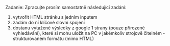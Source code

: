 Zadanie:
Zpracujte prosím samostatně následující zadání:
1) vytvořit HTML stránku s jedním inputem
2) zadám do ní klíčové slovní spojení
3) dostanu vytažené výsledky z google 1 strany (pouze přirozené vyhledávání), které si mohu uložit na PC v jakémkoliv strojově čitelném - strukturovaném formátu (mimo HTML)

